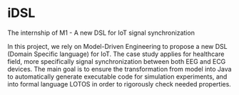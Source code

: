 # iDSL
The internship of M1 - A new DSL for IoT signal synchronization 

In this project, we rely on Model-Driven Engineering to propose a new DSL (Domain Specific language) for IoT. The case study applies for healthcare field, more specifically signal synchronization between both EEG and ECG devices. The main goal is to ensure the transformation from model into Java to automatically generate executable code for simulation experiments, and into formal language LOTOS in order to rigorously check needed properties.
